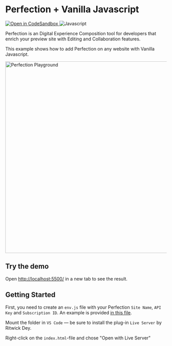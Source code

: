 # Perfection + Vanilla Javascript

<p>
<a href="https://githubbox.com/perfectiondotdev/perfection/tree/main/examples/javascript" target="_blank">
    <img src="https://img.shields.io/badge/open%20in%20codesandbox-message?style=flat&logo=codesandbox&color=333&logoColor=fff" alt="Open in CodeSandbox" />
  </a>
    <img src="https://img.shields.io/badge/javascript-message?style=flat&logo=javascript&color=f7df1f&logoColor=333" alt="Javascript" />
</p>

Perfection is an Digital Experience Composition tool for developers that enrich your preview site with Editing and Collaboration features.

This example shows how to add Perfection on any website with Vanilla Javascript.

<img src="https://raw.githubusercontent.com/perfectiondotdev/perfection/main/assets/images/laptop.png" width="600" alt="Perfection Playground" />

## Try the demo

Open [http://localhost:5500/](http://localhost:5500/) in a new tab to see the result.

## Getting Started

First, you need to create an `env.js` file with your Perfection `Site Name`, `API Key` and `Subscription ID`. An example is provided [in this file](env.js.example).

Mount the folder in `VS Code` — be sure to install the plug-in `Live Server` by Ritwick Dey.

Right-click on the `index.html`-file and chose "Open with Live Server"
